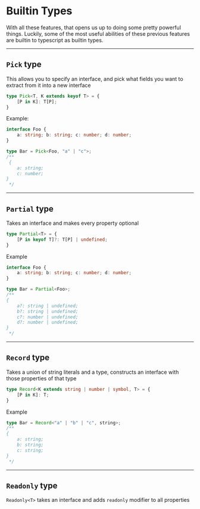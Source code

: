 # Builtin Types

With all these features, that opens us up to doing some pretty powerful things. Luckily, some of the most useful abilities of these previous features are builtin to typescript as builtin types.

---

## `Pick` type

This allows you to specify an interface, and pick what fields you want to extract from it into a new interface

```typescript
type Pick<T, K extends keyof T> = {
    [P in K]: T[P];
}
```

Example:
```typescript
interface Foo {
    a: string; b: string; c: number; d: number;
}

type Bar = Pick<Foo, "a" | "c">;
/**
 {
    a: string;
    c: number;
}
 */
```

---

## `Partial` type

Takes an interface and makes every property optional

```typescript
type Partial<T> = {
    [P in keyof T]?: T[P] | undefined;
}
```

Example
```typescript
interface Foo {
    a: string; b: string; c: number; d: number;
}

type Bar = Partial<Foo>;
/**
{
    a?: string | undefined;
    b?: string | undefined;
    c?: number | undefined;
    d?: number | undefined;
}
 */
```

---

## `Record` type

Takes a union of string literals and a type, constructs an interface with those properties of that type

```typescript
type Record<K extends string | number | symbol, T> = {
    [P in K]: T;
}
```

Example
```typescript
type Bar = Record<"a" | "b" | "c", string>;
/**
{
    a: string;
    b: string;
    c: string;
}
 */
```

---

## `Readonly` type

`Readonly<T>` takes an interface and adds `readonly` modifier to all properties